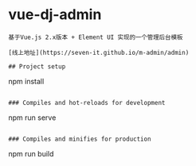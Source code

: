 # vue-dj-admin
```
基于Vue.js 2.x版本 + Element UI 实现的一个管理后台模板

[线上地址](https://seven-it.github.io/m-admin/admin)

## Project setup
```
npm install
```

### Compiles and hot-reloads for development
```
npm run serve
```

### Compiles and minifies for production
```
npm run build
```

